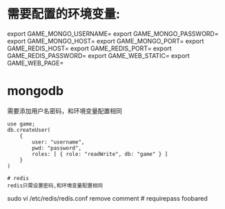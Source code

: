 # 需要配置的环境变量:
export GAME_MONGO_USERNAME=
export GAME_MONGO_PASSWORD=
export GAME_MONGO_HOST=
export GAME_MONGO_PORT=
export GAME_REDIS_HOST=
export GAME_REDIS_PORT=
export GAME_REDIS_PASSWORD=
export GAME_WEB_STATIC=
export GAME_WEB_PAGE=

# mongodb
需要添加用户名密码，和环境变量配置相同
```
use game;
db.createUser( 
	{ 	
		user: "username", 
		pwd: "password", 
		roles: [ { role: "readWrite", db: "game" } ] 
	} 
)

# redis
redis只需设置密码,和环境变量配置相同
```
sudo vi /etc/redis/redis.conf
remove comment # requirepass foobared 
```
